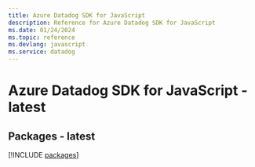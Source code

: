 ```yaml
---
title: Azure Datadog SDK for JavaScript
description: Reference for Azure Datadog SDK for JavaScript
ms.date: 01/24/2024
ms.topic: reference
ms.devlang: javascript
ms.service: datadog
---
```

# Azure Datadog SDK for JavaScript - latest
## Packages - latest
[!INCLUDE [packages](datadog-index.md)]